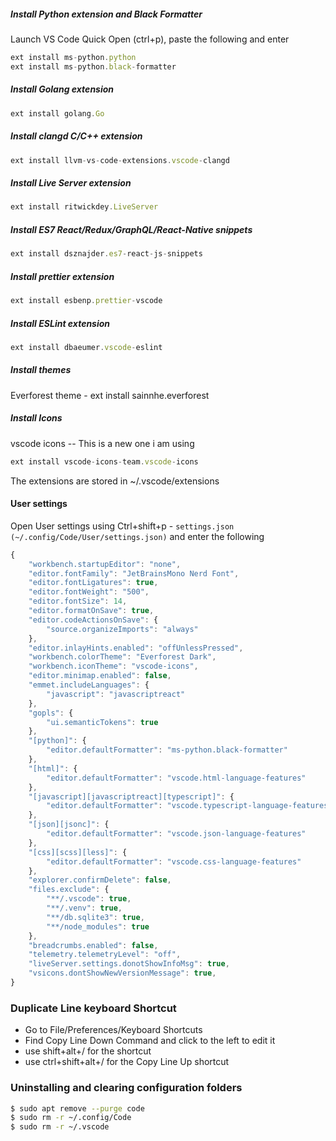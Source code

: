 ##### Install Python extension and Black Formatter

Launch VS Code Quick Open (ctrl+p), paste the following and enter

```js
ext install ms-python.python
ext install ms-python.black-formatter
```

##### Install Golang extension

```js
ext install golang.Go
```

##### Install clangd C/C++ extension

```js
ext install llvm-vs-code-extensions.vscode-clangd
```

##### Install Live Server extension

```js
ext install ritwickdey.LiveServer
```

##### Install ES7 React/Redux/GraphQL/React-Native snippets

```js
ext install dsznajder.es7-react-js-snippets
```

##### Install prettier extension

```js
ext install esbenp.prettier-vscode
```

##### Install ESLint extension

```js
ext install dbaeumer.vscode-eslint
```

##### Install themes
Everforest theme - ext install sainnhe.everforest

##### Install Icons

vscode icons -- This is a new one i am using
```js
ext install vscode-icons-team.vscode-icons
```

The extensions are stored in ~/.vscode/extensions

#### User settings

Open User settings using Ctrl+shift+p - `settings.json (~/.config/Code/User/settings.json)` and enter the following

```js
{
    "workbench.startupEditor": "none",
    "editor.fontFamily": "JetBrainsMono Nerd Font",
    "editor.fontLigatures": true,
    "editor.fontWeight": "500",
    "editor.fontSize": 14,
    "editor.formatOnSave": true,
    "editor.codeActionsOnSave": {
        "source.organizeImports": "always"
    },
    "editor.inlayHints.enabled": "offUnlessPressed",
    "workbench.colorTheme": "Everforest Dark",
    "workbench.iconTheme": "vscode-icons",
    "editor.minimap.enabled": false,
    "emmet.includeLanguages": {
        "javascript": "javascriptreact"
    },
    "gopls": {
        "ui.semanticTokens": true
    },
    "[python]": {
        "editor.defaultFormatter": "ms-python.black-formatter"
    },
    "[html]": {
        "editor.defaultFormatter": "vscode.html-language-features"
    },
    "[javascript][javascriptreact][typescript]": {
        "editor.defaultFormatter": "vscode.typescript-language-features"
    },
    "[json][jsonc]": {
        "editor.defaultFormatter": "vscode.json-language-features"
    },
    "[css][scss][less]": {
        "editor.defaultFormatter": "vscode.css-language-features"
    },
    "explorer.confirmDelete": false,
    "files.exclude": {
        "**/.vscode": true,
        "**/.venv": true,
        "**/db.sqlite3": true,
        "**/node_modules": true
    },
    "breadcrumbs.enabled": false,
    "telemetry.telemetryLevel": "off",
    "liveServer.settings.donotShowInfoMsg": true,
    "vsicons.dontShowNewVersionMessage": true,
}

````

### Duplicate Line keyboard Shortcut

- Go to File/Preferences/Keyboard Shortcuts
- Find Copy Line Down Command and click to the left to edit it
- use shift+alt+/ for the shortcut
- use ctrl+shift+alt+/ for the Copy Line Up shortcut

### Uninstalling and clearing configuration folders
```bash
$ sudo apt remove --purge code
$ sudo rm -r ~/.config/Code
$ sudo rm -r ~/.vscode
```


